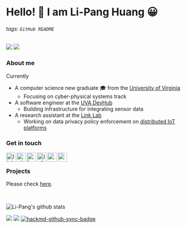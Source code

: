 
# Hello! 👋 I am Li-Pang Huang :grinning:
###### tags: `GitHub README`
![](https://img.shields.io/badge/-Open%20To%20Work-brightgreen) ![](https://img.shields.io/badge/Seeking-Software%20Engineer-red)

### About me
Currently
- A computer science new graduate :mortar_board: from the [University of Virginia](https://www.virginia.edu/) <img width="16.88px" height="15" src="https://i.imgur.com/CbORNOa.png" />
    - Focusing on cyber-physical systems track
- A software engineer at the [UVA DevHub](https://devhub.virginia.edu/)
    - Building infrastructure for integrating sensor data
- A research assistant at the [Link Lab](https://engineering.virginia.edu/link-lab)
    - Working on data privacy policy enforcement on [distributed IoT platforms](https://github.com/nabeeln7/on-the-edge)

### Get in touch
<a href="https://www.linkedin.com/in/huanglipang" target="_blank">
  <img align="left" alt="linkedin" width="25px" src="https://cdn3.iconfinder.com/data/icons/social-network-icon/112/linkedin-512.png" />
</a>
<a href="https://github.com/HuangLiPang" target="_blank">
  <img align="left" alt="github" width="25px" src="https://i.imgur.com/BYswT8D.png" />
</a>
<a href="https://huanglipang.me" target="_blank">
  <img align="left" alt="homepage" width="25px" src="https://i.imgur.com/CzvZnaa.png" />
</a>
<a href="https://info.huanglipang.me" target="_blank">
  <img align="left" alt="info" width="25px" src="https://i.imgur.com/OqAAXLh.png" />
</a>
<a href="mailto:huanglipang@virginia.edu" target="_blank">
  <img align="left" alt="email" width="25px" src="https://i.imgur.com/AfHYq76.png" />
</a>
<a href="https://github.huanglipang.me/resume" target="_blank">
  <img align="left" alt="resume" width="25px" src="https://i.imgur.com/DA0BgeJ.png" />
</a>

<br>

### Projects
Please check [here](Projects.md).

<br>

![Li-Pang's github stats](https://github-readme-stats.vercel.app/api?username=huanglipang&show_icons=true)


![](https://visitor-badge.glitch.me/badge?page_id=huanglipang/huanglipang)
![](https://img.shields.io/github/last-commit/huanglipang/huanglipang)
[![hackmd-github-sync-badge](https://hackmd.io/JBhRSJrBTQ21sswgSTGA1w/badge)](https://hackmd.io/JBhRSJrBTQ21sswgSTGA1w)

<!-- <a href="https://www.virginia.edu/" target="_blank">
<img width="102px" height="62.6" alt="uva" src="https://i.imgur.com/lF0kUkZ.png" />
</a> -->




<!--
**HuangLiPang/HuangLiPang** is a ✨ _special_ ✨ repository because its `README.md` (this file) appears on your GitHub profile.

Here are some ideas to get you started:

- 🔭 I’m currently working on ...
- 🌱 I’m currently learning ...
- 👯 I’m looking to collaborate on ...
- 🤔 I’m looking for help with ...
- 💬 Ask me about ...
- 📫 How to reach me: ...
- 😄 Pronouns: ...
- ⚡ Fun fact: ...
-->
